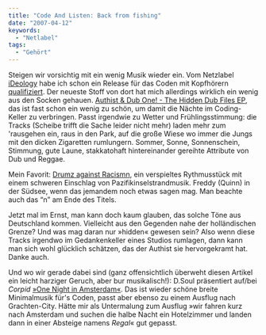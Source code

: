 ```yaml
---
title: "Code And Listen: Back from fishing"
date: "2007-04-12"
keywords:
  - "Netlabel"
tags:
  - "Gehört"
---
```


Steigen wir vorsichtig mit ein wenig Musik wieder ein. Vom Netzlabel [iDeology](http://www.ideology.de/) habe ich schon ein Release für das Coden mit Kopfhörern [qualifiziert](/codecandies/2007/01/25/code-and-listen-id028/ "Code and Listen: iD.028"). Der neueste Stoff von dort hat mich allerdings wirklich ein wenig aus den Socken gehauen. [Authist & Dub One! - The Hidden Dub Files EP](http://www.ideology.de/archives/000163.php "id.163"), das ist fast schon ein wenig zu schön, um damit die Nächte im Coding-Keller zu verbringen. Passt irgendwie zu Wetter und Frühlingsstimmung: die Tracks (Scheibe trifft die Sache leider nicht mehr) laden mehr zum 'rausgehen ein, raus in den Park, auf die große Wiese wo immer die Jungs mit den dicken Zigaretten rumlungern. Sommer, Sonne, Sonnenschein, Stimmung, gute Laune, stakkatohaft hintereinander gereihte Attribute von Dub und Reggae.

Mein Favorit: [Drumz against Racismn](ftp://ftp.scene.org/pub/music/groups/ideology/id034/id034_03_-_authist&dub_one-drumz_against_racismn.mp3 "FTP-Download"), ein verspieltes Rythmusstück mit einem schweren Einschlag von Pazifikinselstrandmusik. Freddy (Quinn) in der Südsee, wenn das jemandem noch etwas sagen mag. Man beachte auch das “n” am Ende des Titels.

Jetzt mal im Ernst, man kann doch kaum glauben, das solche Töne aus Deutschland kommen. Vielleicht aus den Gegenden nahe der holländischen Grenze? Und was mag daran nur »hidden« gewesen sein? Also wenn diese Tracks irgendwo im Gedankenkeller eines Studios rumlagen, dann kann man sich wohl glücklich schätzen, das der Authist sie hervorgekramt hat. Danke auch.

Und wo wir gerade dabei sind (ganz offensichtlich überweht diesen Artikel ein leicht harziger Geruch, aber bur musikalisch!): D.Soul präsentiert auf/bei _Corpid_ [»One Night in Amsterdam«](http://www.archive.org/details/corpid010 "Internet Archive"). Das ist wieder schöne breite Minimalmusik für's Coden, passt aber ebenso zu einem Ausflug nach Grachten-City. Hätte mir als Untermalung zum Ausflug »wir fahren kurz nach Amsterdam und suchen die halbe Nacht ein Hotelzimmer und landen dann in einer Absteige namens _Regal_« gut gepasst.


